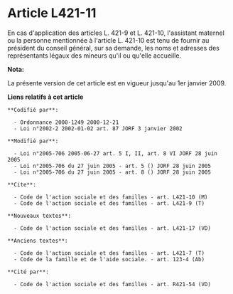 # Article L421-11

En cas d'application des articles L. 421-9 et L. 421-10, l'assistant maternel ou la personne mentionnée à l'article L. 421-10
est tenu de fournir au président du conseil général, sur sa demande, les noms et adresses des représentants légaux des
mineurs qu'il ou qu'elle accueille.

**Nota:**

La présente version de cet article est en vigueur jusqu'au 1er janvier 2009.

**Liens relatifs à cet article**

	**Codifié par**:

	  - Ordonnance 2000-1249 2000-12-21
	  - Loi n°2002-2 2002-01-02 art. 87 JORF 3 janvier 2002

	**Modifié par**:

	  - Loi n°2005-706 2005-06-27 art. 5 I, II, art. 8 VI JORF 28 juin 2005
	  - Loi n°2005-706 du 27 juin 2005 - art. 5 () JORF 28 juin 2005
	  - Loi n°2005-706 du 27 juin 2005 - art. 8 () JORF 28 juin 2005

	**Cite**:

	  - Code de l'action sociale et des familles - art. L421-10 (M)
	  - Code de l'action sociale et des familles - art. L421-9 (T)

	**Nouveaux textes**:

	  - Code de l'action sociale et des familles - art. L421-17 (VD)

	**Anciens textes**:

	  - Code de l'action sociale et des familles - art. L421-7 (T)
	  - Code de la famille et de l'aide sociale. - art. 123-4 (Ab)

	**Cité par**:

	  - Code de l'action sociale et des familles - art. R421-54 (VD)
